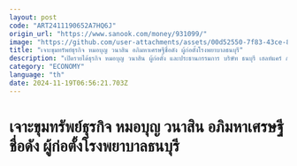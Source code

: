 ```yaml
---
layout: post
code: "ART2411190652A7HQ6J"
origin_url: "https://www.sanook.com/money/931099/"
image: "https://github.com/user-attachments/assets/00d52550-7f83-43ce-878d-a7ad61f901a6"
title: "เจาะขุมทรัพย์ธุรกิจ หมอบุญ วนาสิน อภิมหาเศรษฐีชื่อดัง ผู้ก่อตั้งโรงพยาบาลธนบุรี"
description: "เปิดรายได้ธุรกิจ หมอบุญ วนาสิน ผู้ก่อตั้ง และประธานกรรมการ บริษัท ธนบุรี เฮลท์แคร์ กรุ๊ป จำกัด (มหาชน) เจ้าของโรงพยาบาลธนบุรี เป็นโรงพยาบาลเอกชนในประเทศไทย ทั้งในกรุงเทพฯ และต่างจังหวัด"
category: "ECONOMY"
language: "th"
date: 2024-11-19T06:56:21.703Z
---
```


# เจาะขุมทรัพย์ธุรกิจ หมอบุญ วนาสิน อภิมหาเศรษฐีชื่อดัง ผู้ก่อตั้งโรงพยาบาลธนบุรี